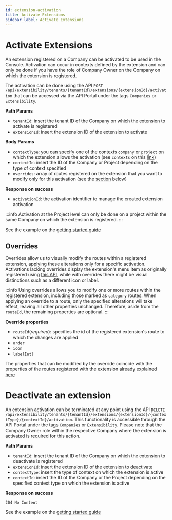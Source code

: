 ```yaml
---
id: extension-activation
title: Activate Extensions
sidebar_label: Activate Extensions
---
```


# Activate Extensions

An extension registered on a Company can be activated to be used in the Console. Activation can occur in contexts defined by the extension and can only be done if you have the role of Company Owner on the Company on which the extension is registered.

The activation can be done using the API `POST /api/extensibility/tenants/{tenantId}/extensions/{extensionId}/activation` that can be accessed via the API Portal under the tags `Companies` or `Extensibility`.

**Path Params**
- `tenantId`: insert the tenant ID of the Company on which the extension to activate is registered
- `extensionId`: insert the extension ID of the extension to activate

**Body Params**
- `contextType`: you can specify one of the contexts `company` or `project` on which the extension allows the activation (see `contexts` on this [link](/console/console-extensibility/registration.md#how-to-register-my-extension))
- `contextId`: insert the ID of the Company or Project depending on the type of context specified
- `overrides`: array of routes registered on the extension that you want to modify only for this activation (see the [section](#overrides) below)

**Response on success**
- `activationId`: the activation identifier to manage the created extension activation

:::info
Activation at the Project level can only be done on a project within the same Company on which the extension is registered.
:::

See the example on the [getting started guide](/console/console-extensibility/tutorial.md#3-activate-the-extension)

## Overrides

Overrides allow us to visually modify the routes within a registered extension, applying these alterations only for a specific activation. Activations lacking overrides display the extension's menu item as originally registered using [this API](/console/console-extensibility/registration.md#how-to-register-my-extension), while with overrides there might be visual distinctions such as a different icon or label.

:::info
Using overrides allows you to modify one or more routes within the registered extension, including those marked as `category` routes. When applying an override to a route, only the specified alterations will take effect, leaving all other properties unchanged. Therefore, aside from the `routeId`, the remaining properties are optional.
:::

**Override properties**
- `routeId`(_required_): specifies the id of the registered extension's route to which the changes are applied
- `order`
- `icon`
- `labelIntl` 

The properties that can be modified by the override coincide with the properties of the routes registered with the extension already explained [here](/console/console-extensibility/registration.md#how-to-configure-correctly-the-extension-menu-item)

# Deactivate an extension

An extension activation can be terminated at any point using the API `DELETE /api/extensibility/tenants/{tenantId}/extensions/{extensionId}/{contextType}/{contextId}/activation`. This functionality is accessible through the API Portal under the tags `Companies` or `Extensibility`. Please note that the Company Owner role within the respective Company where the extension is activated is required for this action.

**Path Params**
- `tenantId`: insert the tenant ID of the Company on which the extension to deactivate is registered
- `extensionId`: insert the extension ID of the extension to deactivate
- `contextType`: insert the type of context on which the extension is active
- `contextId`: insert the ID of the Company or the Project depending on the specified context type on which the extension is active

**Response on success**
```
204 No Content
```

See the example on the [getting started guide](/console/console-extensibility/tutorial.md#5-deactivate-the-backoffice-extension)